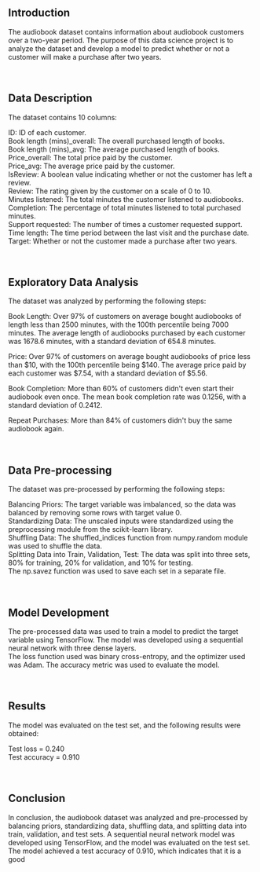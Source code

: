 <h2>Introduction</h2>

The audiobook dataset contains information about audiobook customers over a two-year period. The purpose of this data science project is to analyze the dataset and develop a model to predict whether or not a customer will make a purchase after two years.</br>
</br></br>
<h2>Data Description</h2>

The dataset contains 10 columns:</br>

ID: ID of each customer.</br>
Book length (mins)_overall: The overall purchased length of books.</br>
Book length (mins)_avg: The average purchased length of books.</br>
Price_overall: The total price paid by the customer.</br>
Price_avg: The average price paid by the customer.</br>
IsReview: A boolean value indicating whether or not the customer has left a review.</br>
Review: The rating given by the customer on a scale of 0 to 10.</br>
Minutes listened: The total minutes the customer listened to audiobooks.</br>
Completion: The percentage of total minutes listened to total purchased minutes.</br>
Support requested: The number of times a customer requested support.</br>
Time length: The time period between the last visit and the purchase date.</br>
Target: Whether or not the customer made a purchase after two years.</br>
</br></br>
<h2>Exploratory Data Analysis</h2>

The dataset was analyzed by performing the following steps:

Book Length: Over 97% of customers on average bought audiobooks of length less than 2500 minutes, with the 100th percentile being 7000 minutes. The average length of audiobooks purchased by each customer was 1678.6 minutes, with a standard deviation of 654.8 minutes.</br>

Price: Over 97% of customers on average bought audiobooks of price less than $10, with the 100th percentile being $140. The average price paid by each customer was $7.54, with a standard deviation of $5.56.</br>

Book Completion: More than 60% of customers didn't even start their audiobook even once. The mean book completion rate was 0.1256, with a standard deviation of 0.2412.</br>

Repeat Purchases: More than 84% of customers didn't buy the same audiobook again.</br>
</br></br>
<h2>Data Pre-processing</h2>

The dataset was pre-processed by performing the following steps:</br>

Balancing Priors: The target variable was imbalanced, so the data was balanced by removing some rows with target value 0.</br>
Standardizing Data: The unscaled inputs were standardized using the preprocessing module from the scikit-learn library.</br>
Shuffling Data: The shuffled_indices function from numpy.random module was used to shuffle the data.</br>
Splitting Data into Train, Validation, Test: The data was split into three sets, 80% for training, 20% for validation, and 10% for testing. </br>
The np.savez function was used to save each set in a separate file.</br>
</br></br>
<h2>Model Development</h2>

The pre-processed data was used to train a model to predict the target variable using TensorFlow. The model was developed using a sequential neural network with three dense layers. </br>
The loss function used was binary cross-entropy, and the optimizer used was Adam. The accuracy metric was used to evaluate the model.</br>
</br></br>
<h2>Results</h2>

The model was evaluated on the test set, and the following results were obtained:</br>

Test loss = 0.240</br>
Test accuracy = 0.910</br>
</br></br>
<h2>Conclusion</h2>

In conclusion, the audiobook dataset was analyzed and pre-processed by balancing priors, standardizing data, shuffling data, and splitting data into train, validation, and test sets. A sequential neural network model was developed using TensorFlow, and the model was evaluated on the test set. The model achieved a test accuracy of 0.910, which indicates that it is a good

